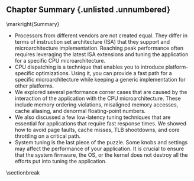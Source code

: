 ## Chapter Summary {.unlisted .unnumbered}

\markright{Summary}

* Processors from different vendors are not created equal. They differ in terms of instruction set architecture (ISA) that they support and microarchitecture implementation. Reaching peak performance often requires leveraging the latest ISA extensions and tuning the application for a specific CPU microarchitecture.
* CPU dispatching is a technique that enables you to introduce platform-specific optimizations. Using it, you can provide a fast path for a specific microarchitecture while keeping a generic implementation for other platforms.
* We explored several performance corner cases that are caused by the interaction of the application with the CPU microarchitecture. These include memory ordering violations, misaligned memory accesses, cache aliasing, and denormal floating-point numbers.
* We also discussed a few low-latency tuning techniques that are essential for applications that require fast response times. We showed how to avoid page faults, cache misses, TLB shootdowns, and core throttling on a critical path.
* System tuning is the last piece of the puzzle. Some knobs and settings may affect the performance of your application. It is crucial to ensure that the system firmware, the OS, or the kernel does not destroy all the efforts put into tuning the application. 

\sectionbreak



